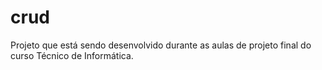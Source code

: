 # crud
 Projeto que está sendo desenvolvido durante as aulas de projeto final do curso Técnico de Informática.
